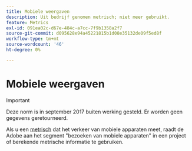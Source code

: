 ```yaml
---
title: Mobiele weergaven
description: Uit bedrijf genomen metrisch; niet meer gebruikt.
feature: Metrics
exl-id: 091ea02c-d67e-484c-a7cc-7f9b1358a2f7
source-git-commit: d095628e94a45221815b1d08e35132de09f5ed8f
workflow-type: tm+mt
source-wordcount: '46'
ht-degree: 0%

---
```


# Mobiele weergaven

>[!IMPORTANT]
>
>Deze norm is in september 2017 buiten werking gesteld. Er worden geen gegevens geretourneerd.

Als u een [metrisch](overview.md) dat het verkeer van mobiele apparaten meet, raadt de Adobe aan het segment &quot;bezoeken van mobiele apparaten&quot; in een project of berekende metrische informatie te gebruiken.
